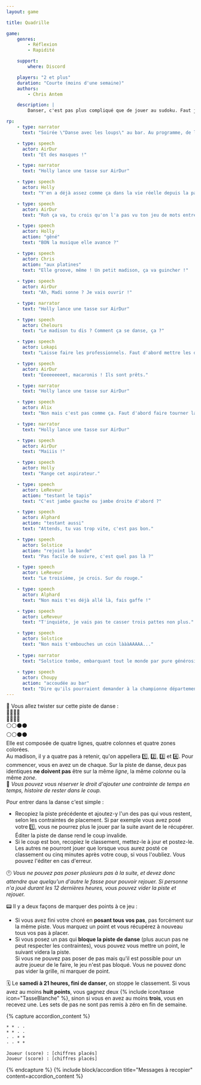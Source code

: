 ```yaml
---
layout: game

title: Quadrille

game:
    genres:
        - Réflexion
        - Rapidité

    support:
        where: Discord

    players: "2 et plus"
    duration: "Courte (moins d'une semaine)"
    authors:
        - Chris Antem

    description: |
        Danser, c'est pas plus compliqué que de jouer au sudoku. Faut juste ne pas s'emmêler les chiffres.

rp:
    - type: narrator
      text: "Soirée \"Danse avec les loups\" au bar. Au programme, de la danse et du poisson"

    - type: speech
      actor: AirDur
      text: "Et des masques !"

    - type: narrator
      text: "Holly lance une tasse sur AirDur"

    - type: speech
      actor: Holly
      text: "Y'en a déjà assez comme ça dans la vie réelle depuis la pandémie, tu veux vraiment faire fuir tout le monde en fait..."

    - type: speech
      actor: AirDur
      text: "Roh ça va, tu crois qu'on l'a pas vu ton jeu de mots entre le loup et le bar ?"

    - type: speech
      actor: Holly
      action: "gêné"
      text: "BON la musique elle avance ?"

    - type: speech
      actor: Chris
      action: "aux platines"
      text: "Elle groove, même ! Un petit madison, ça va guincher !"
      
    - type: speech
      actor: AirDur
      text: "Ah, Madi sonne ? Je vais ouvrir !"

    - type: narrator
      text: "Holly lance une tasse sur AirDur"

    - type: speech
      actor: Chelours
      text: "Le madison tu dis ? Comment ça se danse, ça ?"

    - type: speech
      actor: Lokapi
      text: "Laisse faire les professionnels. Faut d'abord mettre les deux bras en avant, puis sur les épaules, puis la tête..."

    - type: speech
      actor: AirDur
      text: "Eeeeeeeeet, macaronis ! Ils sont prêts."

    - type: narrator
      text: "Holly lance une tasse sur AirDur"

    - type: speech
      actor: Alix
      text: "Non mais c'est pas comme ça. Faut d'abord faire tourner la roue. Selon la couleur et la partie du corps sur laquelle ça tombe..."

    - type: narrator
      text: "Holly lance une tasse sur AirDur"

    - type: speech
      actor: AirDur
      text: "Maiiis !"

    - type: speech
      actor: Holly
      text: "Range cet aspirateur."

    - type: speech
      actor: LeReveur
      action: "testant le tapis"
      text: "C'est jambe gauche ou jambe droite d'abord ?"

    - type: speech
      actor: Alphard
      action: "testant aussi"
      text: "Attends, tu vas trop vite, c'est pas bon."

    - type: speech
      actor: Solstice
      action: "rejoint la bande"
      text: "Pas facile de suivre, c'est quel pas là ?"

    - type: speech
      actor: LeReveur
      text: "Le troisième, je crois. Sur du rouge."

    - type: speech
      actor: Alphard
      text: "Non mais t'es déjà allé là, fais gaffe !"

    - type: speech
      actor: LeReveur
      text: "T'inquiète, je vais pas te casser trois pattes non plus."

    - type: speech
      actor: Solstice
      text: "Non mais t'embouches un coin làààAAAAA..."
      
    - type: narrator
      text: "Solstice tombe, embarquant tout le monde par pure générosité"
      
    - type: speech
      actor: Choupy
      action: "accoudée au bar"
      text: "Dire qu'ils pourraient demander à la championne départementale de Just Dance de Seine-et-Oise pour leur montrer. Tent pis..."
---
```


📔 Vous allez twister sur cette piste de danse :  
🔴🔴🔵🔵  
🔴🔴🔵🔵  
⚪⚪⚫⚫  
⚪⚪⚫⚫  
Elle est composée de quatre lignes, quatre colonnes et quatre zones colorées.  
Au madison, il y a quatre pas à retenir, qu'on appellera 1️⃣, 2️⃣, 3️⃣ et 4️⃣. Pour commencer, vous en avez un de chaque. Sur la piste de danse, deux pas identiques **ne doivent pas** être sur la même *ligne*, la même *colonne* ou la même *zone*.  
🧠 *Vous pouvez vous réserver le droit d'ajouter une contrainte de temps en temps, histoire de rester dans le coup.*

Pour entrer dans la danse c'est simple :
- Recopiez la piste précédente et ajoutez-y l'un des pas qui vous restent, selon les contraintes de placement. Si par exemple vous avez posé votre 1️⃣, vous ne pourrez plus le jouer par la suite avant de le récupérer. Éditer la piste de danse rend le coup invalide.  
- Si le coup est bon, recopiez le classement, mettez-le à jour et postez-le. Les autres ne pourront jouer que lorsque vous aurez posté ce classement ou cinq minutes après votre coup, si vous l'oubliez. Vous pouvez l'éditer en cas d'erreur.  

🕛 *Vous ne pouvez pas poser plusieurs pas à la suite, et devez donc attendre que quelqu'un d'autre le fasse pour pouvoir rejouer. Si personne n'a joué durant les 12 dernières heures, vous pouvez vider la piste et rejouer.*

📟 Il y a deux façons de marquer des points à ce jeu :
- Si vous avez fini votre choré en **posant tous vos pas**, pas forcément sur la même piste. Vous marquez un point et vous récupérez à nouveau tous vos pas à placer.  
- Si vous posez un pas qui **bloque la piste de danse** (plus aucun pas ne peut respecter les contraintes), vous pouvez vous mettre un point, le suivant videra la piste.  
Si vous ne pouvez pas poser de pas mais qu'il est possible pour un autre joueur de le faire, le jeu n'est pas bloqué. Vous ne pouvez donc pas vider la grille, ni marquer de point.

🗓️ Le **samedi à 21 heures, fini de danser**, on stoppe le classement. Si vous avez au moins **huit points**, vous gagnez deux {% include icon/tasse icon="TasseBlanche" %}, sinon si vous en avez au moins **trois**, vous en recevez une. Les sets de pas ne sont pas remis à zéro en fin de semaine.

{% capture accordion_content %}
```
* * · ·
* * · ·
· · * *
· · * *
```
```
Joueur (score) : [chiffres placés]
Joueur (score) : [chiffres placés]
```
{% endcapture %}
{% include block/accordion title="Messages à recopier" content=accordion_content %}
